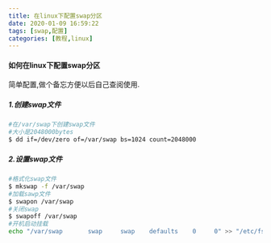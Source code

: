 ```yaml
---
title: 在linux下配置swap分区
date: 2020-01-09 16:59:22
tags: [swap,配置]
categories: [教程,linux]
---
```


#### 如何在linux下配置swap分区

简单配置,做个备忘方便以后自己查阅使用.

##### 1.创建swap文件

```bash
#在/var/swap下创建swap文件
#大小是2048000bytes
$ dd if=/dev/zero of=/var/swap bs=1024 count=2048000
```

<!-- more -->

##### 2.设置swap文件

```bash
#格式化swap文件
$ mkswap -f /var/swap
#加载sawp文件
$ swapon /var/swap
#关闭swap
$ swapoff /var/swap
#开机启动挂载
echo "/var/swap       swap     swap    defaults    0     0" >> "/etc/fstab"
```

